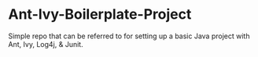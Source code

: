 # Ant-Ivy-Boilerplate-Project
Simple repo that can be referred to for setting up a basic Java project with Ant, Ivy, Log4j, &amp; Junit. 
